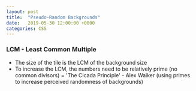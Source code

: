 ```yaml
---
layout: post
title:  "Pseudo-Random Backgrounds"
date:   2019-05-30 12:00:00 +0000
categories: CSS
---
```

<div class="default-grid random-pattern">
</div>
<!--more-->

### LCM - Least Common Multiple
- The size of the tile is the LCM of the background size
- To increase the LCM, the numbers need to be relatively prime (no common divisors)
= 'The Cicada Principle' - Alex Walker (using primes to increase perceived randomness of backgrounds)
